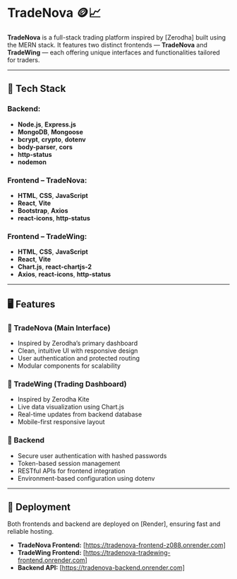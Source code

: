 # TradeNova 🪙📈

**TradeNova** is a full-stack trading platform inspired by [Zerodha] built using the MERN stack. 
It features two distinct frontends — **TradeNova** and **TradeWing** — each offering unique interfaces and functionalities tailored for traders.

---

## 🔧 Tech Stack

### Backend:
- **Node.js**, **Express.js**
- **MongoDB**, **Mongoose**
- **bcrypt**, **crypto**, **dotenv**
- **body-parser**, **cors**
- **http-status**
- **nodemon**

### Frontend – TradeNova:
- **HTML**, **CSS**, **JavaScript**
- **React**, **Vite**
- **Bootstrap**, **Axios**
- **react-icons**, **http-status**

### Frontend – TradeWing:
- **HTML**, **CSS**, **JavaScript**
- **React**, **Vite**
- **Chart.js**, **react-chartjs-2**
- **Axios**, **react-icons**, **http-status**

---

## 🖥️ Features

### 🔹 TradeNova (Main Interface)
- Inspired by Zerodha’s primary dashboard
- Clean, intuitive UI with responsive design
- User authentication and protected routing
- Modular components for scalability

### 🔹 TradeWing (Trading Dashboard)
- Inspired by Zerodha Kite
- Live data visualization using Chart.js
- Real-time updates from backend database
- Mobile-first responsive layout

### 🔹 Backend
- Secure user authentication with hashed passwords
- Token-based session management
- RESTful APIs for frontend integration
- Environment-based configuration using dotenv

---

## 🚀 Deployment

Both frontends and backend are deployed on [Render], ensuring fast and reliable hosting.

- **TradeNova Frontend:** [https://tradenova-frontend-z088.onrender.com]
- **TradeWing Frontend:** [https://tradenova-tradewing-frontend.onrender.com]
- **Backend API:** [https://tradenova-backend.onrender.com]

